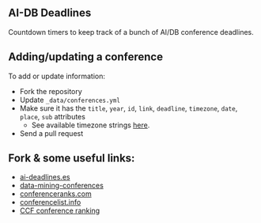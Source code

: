 ## AI-DB Deadlines

Countdown timers to keep track of a bunch of AI/DB conference deadlines.

## Adding/updating a conference

To add or update information:
- Fork the repository
- Update `_data/conferences.yml`
- Make sure it has the `title`, `year`, `id`, `link`, `deadline`, `timezone`, `date`, `place`, `sub` attributes
    + See available timezone strings [here](https://momentjs.com/timezone/).
- Send a pull request

## Fork & some useful links:
- [ai-deadlines.es](https://aideadlin.es/?sub=DM,ML,NLP,SP,CV,RO)
- [data-mining-conferences](https://github.com/yzhao062/data-mining-conferences)
- [conferenceranks.com](http://www.conferenceranks.com/)
- [conferencelist.info](http://www.conferencelist.info/)
- [CCF conference ranking](https://www.ccf.org.cn/xspj/gyml/)